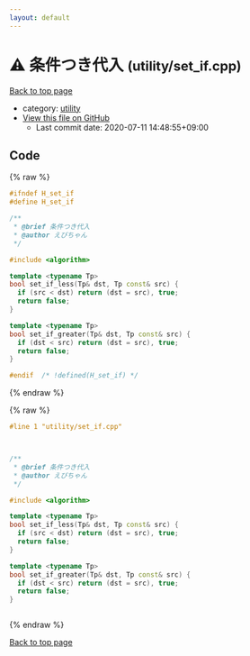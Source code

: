 ```yaml
---
layout: default
---
```


<!-- mathjax config similar to math.stackexchange -->
<script type="text/javascript" async
  src="https://cdnjs.cloudflare.com/ajax/libs/mathjax/2.7.5/MathJax.js?config=TeX-MML-AM_CHTML">
</script>
<script type="text/x-mathjax-config">
  MathJax.Hub.Config({
    TeX: { equationNumbers: { autoNumber: "AMS" }},
    tex2jax: {
      inlineMath: [ ['$','$'] ],
      processEscapes: true
    },
    "HTML-CSS": { matchFontHeight: false },
    displayAlign: "left",
    displayIndent: "2em"
  });
</script>

<script type="text/javascript" src="https://cdnjs.cloudflare.com/ajax/libs/jquery/3.4.1/jquery.min.js"></script>
<script src="https://cdn.jsdelivr.net/npm/jquery-balloon-js@1.1.2/jquery.balloon.min.js" integrity="sha256-ZEYs9VrgAeNuPvs15E39OsyOJaIkXEEt10fzxJ20+2I=" crossorigin="anonymous"></script>
<script type="text/javascript" src="../../assets/js/copy-button.js"></script>
<link rel="stylesheet" href="../../assets/css/copy-button.css" />


# :warning: 条件つき代入 <small>(utility/set_if.cpp)</small>

<a href="../../index.html">Back to top page</a>

* category: <a href="../../index.html#67b732dc42aaffa9056d34cc477c863c">utility</a>
* <a href="{{ site.github.repository_url }}/blob/master/utility/set_if.cpp">View this file on GitHub</a>
    - Last commit date: 2020-07-11 14:48:55+09:00




## Code

<a id="unbundled"></a>
{% raw %}
```cpp
#ifndef H_set_if
#define H_set_if

/**
 * @brief 条件つき代入
 * @author えびちゃん
 */

#include <algorithm>

template <typename Tp>
bool set_if_less(Tp& dst, Tp const& src) {
  if (src < dst) return (dst = src), true;
  return false;
}

template <typename Tp>
bool set_if_greater(Tp& dst, Tp const& src) {
  if (dst < src) return (dst = src), true;
  return false;
}

#endif  /* !defined(H_set_if) */

```
{% endraw %}

<a id="bundled"></a>
{% raw %}
```cpp
#line 1 "utility/set_if.cpp"



/**
 * @brief 条件つき代入
 * @author えびちゃん
 */

#include <algorithm>

template <typename Tp>
bool set_if_less(Tp& dst, Tp const& src) {
  if (src < dst) return (dst = src), true;
  return false;
}

template <typename Tp>
bool set_if_greater(Tp& dst, Tp const& src) {
  if (dst < src) return (dst = src), true;
  return false;
}



```
{% endraw %}

<a href="../../index.html">Back to top page</a>

